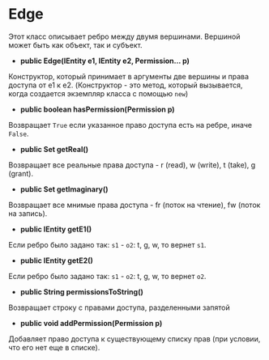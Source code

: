 # Edge

Этот класс описывает ребро между двумя вершинами. Вершиной может быть как объект, так и субъект.

* **public Edge(IEntity e1, IEntity e2, Permission... p)**

Конструктор, который принимает в аргументы две вершины и права доступа от e1 к e2.
(Конструктор - это метод, который вызывается, когда создается экземпляр класса с помощью ```new```)

* **public boolean hasPermission(Permission p)**

Возвращает ```True``` если указанное право доступа есть на ребре, иначе ```False```. 

* **public Set<Permission> getReal()**

Возвращает все реальные права доступа - r (read), w (write), t (take), g (grant).

* **public Set<Permission> getImaginary()**

Возвращает все мнимые права доступа - fr (поток на чтение), fw (поток на запись).

* **public IEntity getE1()**

Если ребро было задано так: ```s1``` - ```o2```: t, g, w, то вернет ```s1```.

* **public IEntity getE2()**

Если ребро было задано так: ```s1``` - ```o2```: t, g, w, то вернет ```o2```.

* **public String permissionsToString()**

Возвращает строку с правами доступа, разделенными запятой

* **public void addPermission(Permission p)**

Добавляет право доступа к существующему списку прав (при условии, что его нет еще в списке).